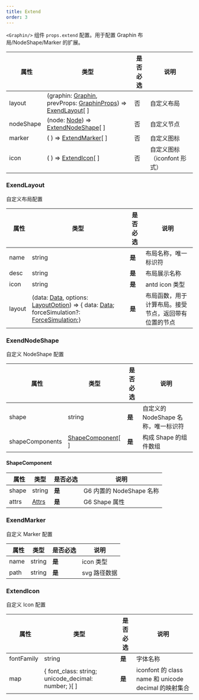 ```yaml
---
title: Extend
order: 3
---
```


`<Graphin/>` 组件 `props.extend` 配置。用于配置 Graphin 布局/NodeShape/Marker 的扩展。

|   属性    | 类型                                                           | 是否必选 | 说明       |
| --------- | -------------------------------------------------------------- | -------- | ---------- |
| layout    | (graphin: [Graphin](), prevProps: [GraphinProps](/zh/docs/api/graphin#props)) => [ExendLayout](#extendlayout)[ ]  | 否       | 自定义布局 |
| nodeShape | (node: [Node](/zh/docs/api/graphin#node)) => [ExtendNodeShape](#extendnodeshape)[ ] | 否       | 自定义节点 |
| marker    | ( ) => [ExtendMarker](#extendmarker)[ ]         | 否       | 自定义图标 |
| icon   | ( ) => [ExtendIcon](#extendicon)[ ]         | 否       | 自定义图标（iconfont 形式） |

### ExendLayout

自定义布局配置

|   属性   | 类型                  | 是否必选 | 说明          |
| -------- | --------------------- | -------- | ------------- |
| name    | string       | **是** | 布局名称，唯一标识符      |
| desc  | string     | **是**       | 布局展示名称      |
| icon  | string   | **是**     | antd icon 类型     |
| layout      | (data: [Data](/zh/docs/api/graphin#data), options: [LayoutOption](/zh/docs/api/layout#layoutoptions)) => { data: [Data](/zh/docs/api/graphin#data); forceSimulation?: [ForceSimulation]();} | **是**       | 布局函数，用于计算布局。接受节点，返回带有位置的节点      |

### ExendNodeShape

自定义 NodeShape 配置

|   属性   | 类型                  | 是否必选 | 说明          |
| -------- | --------------------- | -------- | ------------- |
| shape    | string       | **是** | 自定义的 NodeShape 名称，唯一标识符      |
| shapeComponents  | [ShapeComponent](#shapecomponent)[ ]     | **是**       | 构成 Shape 的组件数组      |

#### ShapeComponent

|   属性   | 类型                  | 是否必选 | 说明          |
| -------- | --------------------- | -------- | ------------- |
| shape    | string       | **是** | G6 内置的 NodeShape 名称      |
| attrs  | [Attrs](https://www.yuque.com/antv/g6/ffzwfp)     | **是**       | G6 Shape 属性      |


### ExendMarker

自定义 Marker 配置

|   属性   | 类型                  | 是否必选 | 说明          |
| -------- | --------------------- | -------- | ------------- |
| name    | string       | **是** | icon 类型      |
| path | string     | **是**       | svg 路径数据      |


### ExtendIcon

自定义 Icon 配置

|   属性   | 类型                  | 是否必选 | 说明          |
| -------- | --------------------- | -------- | ------------- |
| fontFamily    | string       | **是** | 字体名称      |
| map | { font\_class: string; unicode\_decimal: number; }[ ]     | **是**       | iconfont 的 class name 和 unicode decimal 的映射集合      |


